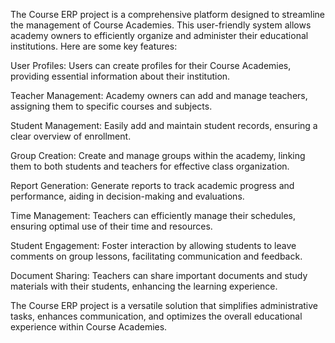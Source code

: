 The Course ERP project is a comprehensive platform designed to streamline the management of Course Academies. This user-friendly system allows academy owners to efficiently organize and administer their educational institutions. Here are some key features:

User Profiles: Users can create profiles for their Course Academies, providing essential information about their institution.

Teacher Management: Academy owners can add and manage teachers, assigning them to specific courses and subjects.

Student Management: Easily add and maintain student records, ensuring a clear overview of enrollment.

Group Creation: Create and manage groups within the academy, linking them to both students and teachers for effective class organization.

Report Generation: Generate reports to track academic progress and performance, aiding in decision-making and evaluations.

Time Management: Teachers can efficiently manage their schedules, ensuring optimal use of their time and resources.

Student Engagement: Foster interaction by allowing students to leave comments on group lessons, facilitating communication and feedback.

Document Sharing: Teachers can share important documents and study materials with their students, enhancing the learning experience.

The Course ERP project is a versatile solution that simplifies administrative tasks, enhances communication, and optimizes the overall educational experience within Course Academies.

